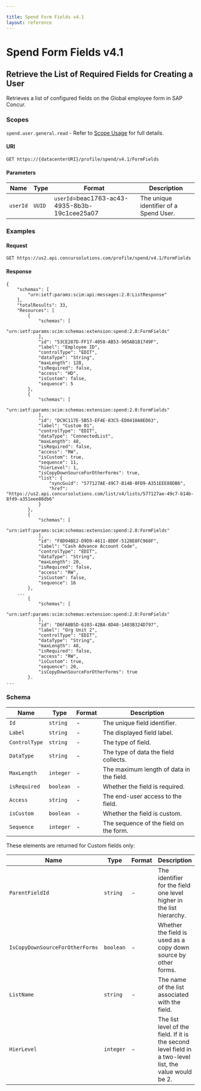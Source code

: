 ```yaml
---

title: Spend Form Fields v4.1
layout: reference
---
```


# Spend Form Fields v4.1

## Retrieve the List of Required Fields for Creating a User <a name="requiredFields"></a>

Retrieves a list of configured fields on the Global employee form in SAP Concur.

### Scopes

`spend.user.general.read` - Refer to [Scope Usage](./v4.spend-user-get-started.html#scope-usage) for full details.

#### URI

```shell
GET https://{datacenterURI}/profile/spend/v4.1/FormFields 
```

#### Parameters

| Name     | Type   | Format       | Description                            |
|----------|--------|--------------|----------------------------------------|
| `userId` | `UUID` | `userId`=beac1763-ac43-4935-8b3b-19c1cee25a07 | The unique identifier of a Spend User. |

### Examples

#### Request

```
GET https://us2.api.concursolutions.com/profile/spend/v4.1/FormFields

```

#### Response

```
{
    "schemas": [
        "urn:ietf:params:scim:api:messages:2.0:ListResponse"
    ],
    "totalResults": 33,
    "Resources": [
        {
            "schemas": [
                "urn:ietf:params:scim:schemas:extension:spend:2.0:FormFields"
            ],
            "id": "53CE287D-FF17-4058-AB53-905AB1B1749F",
            "label": "Employee ID",
            "controlType": "EDIT",
            "dataType": "String",
            "maxLength": 128,
            "isRequired": false,
            "access": "HD",
            "isCustom": false,
            "sequence": 5
        },
        {
            "schemas": [
                "urn:ietf:params:scim:schemas:extension:spend:2.0:FormFields"
            ],
            "id": "DC9C117E-5B53-EF4E-83C5-ED0410A8ED63",
            "label": "Custom 01",
            "controlType": "EDIT",
            "dataType": "ConnectedList",
            "maxLength": 48,
            "isRequired": false,
            "access": "RW",
            "isCustom": true,
            "sequence": 11,
            "hierLevel": 1,
            "isCopyDownSourceForOtherForms": true,
            "list": {
                "syncGuid": "577127AE-49C7-B14B-8FD9-A351EEE88DB6",
                "href": "https://us2.api.concursolutions.com/list/v4/lists/577127ae-49c7-b14b-8fd9-a351eee88db6"
            }
        },
        {
            "schemas": [
                "urn:ietf:params:scim:schemas:extension:spend:2.0:FormFields"
            ],
            "id": "F8D94BE2-D9D9-4611-8DDF-5128E8FC968F",
            "label": "Cash Advance Account Code",
            "controlType": "EDIT",
            "dataType": "String",
            "maxLength": 20,
            "isRequired": false,
            "access": "RW",
            "isCustom": false,
            "sequence": 16
        },
    ...
        {
            "schemas": [
                "urn:ietf:params:scim:schemas:extension:spend:2.0:FormFields"
            ],
            "id": "D6FA8B5D-6103-42BA-8D40-1403B324D797",
            "label": "Org Unit 2",
            "controlType": "EDIT",
            "dataType": "String",
            "maxLength": 48,
            "isRequired": false,
            "access": "RW",
            "isCustom": true,
            "sequence": 20,
            "isCopyDownSourceForOtherForms": true
        }.
...
```

### <a name="formFieldsSchema"></a> Schema

Name|Type|Format|Description
-----|------|------|--------------
`Id`|`string`|-|The unique field identifier.
`Label`|`string`|-|The displayed field label.
`ControlType`|`string`|-|The type of field.
`DataType`|`string`|-|The type of data the field collects.
`MaxLength`|`integer`|-|The maximum length of data in the field.
`isRequired`|`boolean`|-|Whether the field is required.
`Access`|`string`|-|The end-user access to the field.
`isCustom`|`boolean`|-|Whether the field is custom.
`Sequence`|`integer`|-|The sequence of the field on the form.

These elements are returned for Custom fields only:

Name|Type|Format|Description
-----|------|------|--------------
`ParentFieldId`|`string`|-|The identifier for the field one level higher in the list hierarchy.
`IsCopyDownSourceForOtherForms`|`boolean`|-|Whether the field is used as a copy down source by other forms.
`ListName`|`string`|-|The name of the list associated with the field.
`HierLevel`|`integer`|-|The list level of the field. If it is the second level field in a two-level list, the value would be 2.
